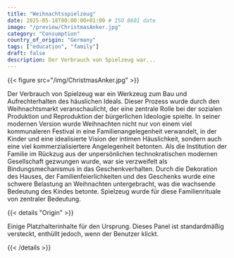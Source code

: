 ```yaml
---
title: "Weihnachtsspielzeug"
date: 2025-05-18T00:00:00+01:00 # ISO 8601 date
image: "/preview/ChristmasAnker.jpg"
category: "Consumption"
country_of_origin: "Germany"
tags: ["education", "family"]
draft: false
description: Der Verbrauch von Spielzeug war...
---
```




{{< figure src="/img/ChristmasAnker.jpg" >}}

Der Verbrauch von Spielzeug war ein Werkzeug zum Bau und Aufrechterhalten des häuslichen Ideals. Dieser Prozess wurde durch den Weihnachtsmarkt veranschaulicht, der eine zentrale Rolle bei der sozialen Produktion und Reproduktion der bürgerlichen Ideologie spielte. In seiner modernen Version wurde Weihnachten nicht nur von einem viel kommunaleren Festival in eine Familienangelegenheit verwandelt, in der Kinder und eine idealisierte Vision der intimen Häuslichkeit, sondern auch eine viel kommerzialisiertere Angelegenheit betonten. Als die Institution der Familie im Rückzug aus der unpersönlichen technokratischen modernen Gesellschaft gezwungen wurde, war sie verzweifelt als Bindungsmechanismus in das Geschenkverhalten. Durch die Dekoration des Hauses, der Familienfeierlichkeiten und des Geschenks wurde eine schwere Belastung an Weihnachten untergebracht, was die wachsende Bedeutung des Kindes betonte. Spielzeug wurde für diese Familienrituale von zentraler Bedeutung.

{{< details "Origin" >}}

Einige Platzhalterinhalte für den Ursprung. Dieses Panel ist standardmäßig versteckt, enthüllt jedoch, wenn der Benutzer klickt.

{{< /details >}}

